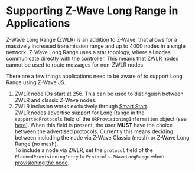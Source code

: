 # Supporting Z-Wave Long Range in Applications

Z-Wave Long Range (ZWLR) is an addition to Z-Wave, that allows for a massively increased transmission range and up to 4000 nodes in a single network. Z-Wave Long Range uses a star topology, where all nodes communicate directly with the controller. This means that ZWLR nodes cannot be used to route messages for non-ZWLR nodes.

There are a few things applications need to be aware of to support Long Range using Z-Wave JS.

1. ZWLR node IDs start at 256. This can be used to distinguish between ZWLR and classic Z-Wave nodes.
2. ZWLR inclusion works exclusively through [Smart Start](getting-started/security-s2#smartstart).
   \
   ZWLR nodes advertise support for Long Range in the `supportedProtocols` field of the `QRProvisioningInformation` object (see [here](api/utils#other-qr-codes)). When this field is present, the user **MUST** have the choice between the advertised protocols. Currently this means deciding between including the node via Z-Wave Classic (mesh) or Z-Wave Long Range (no mesh).\
   To include a node via ZWLR, set the `protocol` field of the `PlannedProvisioningEntry` to `Protocols.ZWaveLongRange` when [provisioning the node](api/controller#provisionsmartstartnode).
